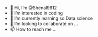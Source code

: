 - 👋 Hi, I’m @Shenal9912
- 👀 I’m interested in coding
- 🌱 I’m currently learning so Data science
- 💞️ I’m looking to collaborate on ...
- 📫 How to reach me ...

<!---
Shenal9912/Shenal9912 is a ✨ special ✨ repository because its `README.md` (this file) appears on your GitHub profile.
You can click the Preview link to take a look at your changes.
--->
